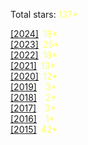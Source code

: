 <p>Total stars: <span style="color: #ffff66;">137*</span></p>
<div><a href="2024">[2024]</a><span style="color: #ffff66;">&ensp;18*</span></div>
<div><a href="2023">[2023]</a><span style="color: #ffff66;">&ensp;25*</span></div>
<div><a href="2022">[2022]</a><span style="color: #ffff66;">&ensp;18*</span></div>
<div><a href="2021">[2021]</a><span style="color: #ffff66;">&ensp;13*</span></div>
<div><a href="2020">[2020]</a><span style="color: #ffff66;">&ensp;12*</span></div>
<div><a href="2019">[2019]</a><span style="color: #ffff66;">&ensp;&ensp;3*</span></div>
<div><a href="2018">[2018]</a><span style="color: #ffff66;">&ensp;&ensp;2*</span></div>
<div><a href="2017">[2017]</a><span style="color: #ffff66;">&ensp;&ensp;3*</span></div>
<div><a href="2016">[2016]</a><span style="color: #ffff66;">&ensp;&ensp;1*</span></div>
<div><a href="2015">[2015]</a><span style="color: #ffff66;">&ensp;42*</span></div>
